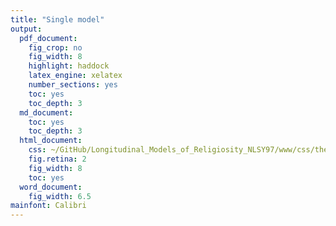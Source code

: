 ```yaml
---
title: "Single model"
output:
  pdf_document:
    fig_crop: no
    fig_width: 8
    highlight: haddock
    latex_engine: xelatex
    number_sections: yes
    toc: yes
    toc_depth: 3
  md_document:
    toc: yes
    toc_depth: 3
  html_document:
    css: ~/GitHub/Longitudinal_Models_of_Religiosity_NLSY97/www/css/thesis.css
    fig.retina: 2
    fig_width: 8
    toc: yes
  word_document:
    fig_width: 6.5
mainfont: Calibri
---
```


<!--  Set the working directory to the repository's base directory; this assumes the report is nested inside of only one directory.-->




































